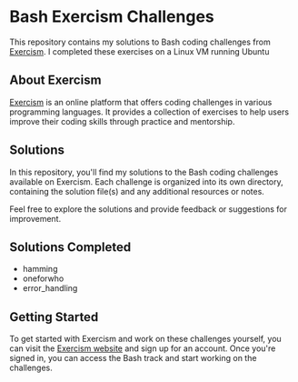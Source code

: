 # Bash Exercism Challenges

This repository contains my solutions to Bash coding challenges from [Exercism](https://exercism.org/).
I completed these exercises on a Linux VM running Ubuntu

## About Exercism

[Exercism](https://exercism.org/) is an online platform that offers coding challenges in various programming languages. It provides a collection of exercises to help users improve their coding skills through practice and mentorship.

## Solutions

In this repository, you'll find my solutions to the Bash coding challenges available on Exercism. Each challenge is organized into its own directory, containing the solution file(s) and any additional resources or notes.

Feel free to explore the solutions and provide feedback or suggestions for improvement.

## Solutions Completed
 - hamming
 - oneforwho
 - error_handling
 
## Getting Started

To get started with Exercism and work on these challenges yourself, you can visit the [Exercism website](https://exercism.org/) and sign up for an account. Once you're signed in, you can access the Bash track and start working on the challenges. 
